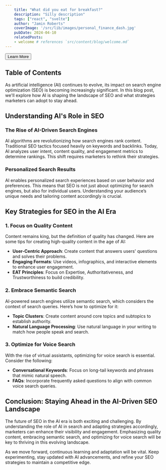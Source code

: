```yaml
---
    title: "What did you eat for breakfast?"
    description: "Silly description"
    tags: ["react", "svelte"]
    author: "Jamin Roberts"
    coverImage: '/src/lib/images/personal_finance_dash.jpg'
    pubDate: 2024-04-10
    relatedPosts:
    - welcome # references `src/content/blog/welcome.md`
---
```


<script>
  import Button from '$lib/components/Button.svelte';
</script>

<Button classes="mt-4" type="link" link="/">Learn More</Button>

## Table of Contents

As artificial intelligence (AI) continues to evolve, its impact on search engine optimization (SEO) is becoming increasingly significant. In this blog post, we'll explore how AI is shaping the landscape of SEO and what strategies marketers can adopt to stay ahead.

## Understanding AI's Role in SEO

### The Rise of AI-Driven Search Engines

AI algorithms are revolutionizing how search engines rank content. Traditional SEO tactics focused heavily on keywords and backlinks. Today, AI analyzes user intent, content quality, and engagement metrics to determine rankings. This shift requires marketers to rethink their strategies.

### Personalized Search Results

AI enables personalized search experiences based on user behavior and preferences. This means that SEO is not just about optimizing for search engines, but also for individual users. Understanding your audience’s unique needs and tailoring content accordingly is crucial.

## Key Strategies for SEO in the AI Era

### 1. Focus on Quality Content

Content remains king, but the definition of quality has changed. Here are some tips for creating high-quality content in the age of AI:

- **User-Centric Approach**: Create content that answers users' questions and solves their problems.
- **Engaging Formats**: Use videos, infographics, and interactive elements to enhance user engagement.
- **EAT Principles**: Focus on Expertise, Authoritativeness, and Trustworthiness to build credibility.

### 2. Embrace Semantic Search

AI-powered search engines utilize semantic search, which considers the context of search queries. Here’s how to optimize for it:

- **Topic Clusters**: Create content around core topics and subtopics to establish authority.
- **Natural Language Processing**: Use natural language in your writing to match how people speak and search.

### 3. Optimize for Voice Search

With the rise of virtual assistants, optimizing for voice search is essential. Consider the following:

- **Conversational Keywords**: Focus on long-tail keywords and phrases that mimic natural speech.
- **FAQs**: Incorporate frequently asked questions to align with common voice search queries.

## Conclusion: Staying Ahead in the AI-Driven SEO Landscape

The future of SEO in the AI era is both exciting and challenging. By understanding the role of AI in search and adapting strategies accordingly, marketers can enhance their visibility and engagement. Emphasizing quality content, embracing semantic search, and optimizing for voice search will be key to thriving in this evolving landscape.

As we move forward, continuous learning and adaptation will be vital. Keep experimenting, stay updated with AI advancements, and refine your SEO strategies to maintain a competitive edge.
